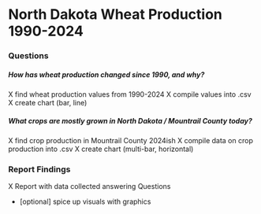 # North Dakota Wheat Production 1990-2024

### Questions
##### How has wheat production changed since 1990, and why?
X find wheat production values from 1990-2024
X compile values into .csv
X create chart (bar, line)




##### What crops are mostly grown in North Dakota / Mountrail County today?
X find crop production in Mountrail County 2024ish
X compile data on crop production into .csv
X create chart (multi-bar, horizontal)


### Report Findings
X Report with data collected answering Questions
- [optional] spice up visuals with graphics
